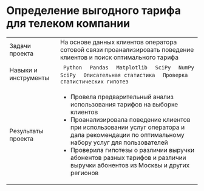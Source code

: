 # Определение выгодного тарифа для телеком компании  

<table>
    <tr>
        <td>Задачи проекта</td>
        <td>На основе данных клиентов оператора сотовой связи проанализировать поведение клиентов и поиск оптимального тарифа</td>
    </tr>
    <tr>
        <td>Навыки и инструменты</td>
        <td> 
          <code> Python </code>
          <code> Pandas </code>
          <code> Matplotlib </code>
          <code> SciPy </code>
          <code> NumPy </code>
          <code> SciPy </code>
          <code> Описательная статистика </code>
          <code> Проверка статистических гипотез </code>
        </td>
    </tr>
    <tr>
        <td>Результаты проекта</td>
        <td> 
          <ul>
            <li>Провела предварительный анализ использования тарифов на выборке клиентов</li>
            <li>Проанализировала поведение клиентов при использовании услуг оператора и дала рекомендации по оптимальному набору услуг для пользователей</li>
            <li>Проверила гипотезы о различии выручки абонентов разных тарифов и различии выручки абонентов из Москвы и других регионов </li>
          </ul>
        </td>
    </tr>
</table>
